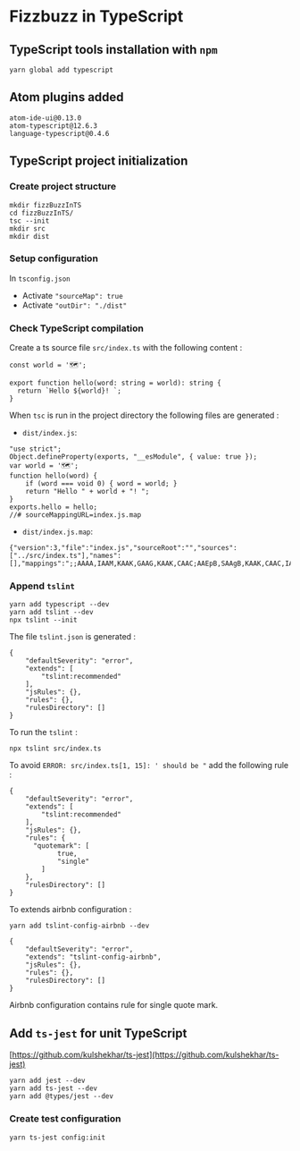 # Fizzbuzz in TypeScript

## TypeScript tools installation with `npm`
```
yarn global add typescript
```
## Atom plugins added
```
atom-ide-ui@0.13.0
atom-typescript@12.6.3
language-typescript@0.4.6
```
## TypeScript project initialization

### Create project structure
```
mkdir fizzBuzzInTS
cd fizzBuzzInTS/
tsc --init
mkdir src
mkdir dist
```

### Setup configuration
In `tsconfig.json`

* Activate `"sourceMap": true`
* Activate `"outDir": "./dist"`

### Check TypeScript compilation
Create a ts source file `src/index.ts` with the following content :
```
const world = '🗺️';

export function hello(word: string = world): string {
  return `Hello ${world}! `;
}
```
When `tsc` is run in the project directory the following files are generated :
* `dist/index.js`:
```
"use strict";
Object.defineProperty(exports, "__esModule", { value: true });
var world = '🗺️';
function hello(word) {
    if (word === void 0) { word = world; }
    return "Hello " + world + "! ";
}
exports.hello = hello;
//# sourceMappingURL=index.js.map
```
* `dist/index.js.map`:
```
{"version":3,"file":"index.js","sourceRoot":"","sources":["../src/index.ts"],"names":[],"mappings":";;AAAA,IAAM,KAAK,GAAG,KAAK,CAAC;AAEpB,SAAgB,KAAK,CAAC,IAAoB;IAApB,qBAAA,EAAA,YAAoB;IACxC,OAAO,WAAS,KAAK,OAAI,CAAC;AAC5B,CAAC;AAFD,sBAEC"}
```
### Append `tslint`
```
yarn add typescript --dev
yarn add tslint --dev
npx tslint --init
```
The file `tslint.json` is generated :
```
{
    "defaultSeverity": "error",
    "extends": [
        "tslint:recommended"
    ],
    "jsRules": {},
    "rules": {},
    "rulesDirectory": []
}
```
To run the `tslint` :
```
npx tslint src/index.ts
```

To avoid `ERROR: src/index.ts[1, 15]: ' should be "` add the following rule :
```
{
    "defaultSeverity": "error",
    "extends": [
        "tslint:recommended"
    ],
    "jsRules": {},
    "rules": {
      "quotemark": [
            true,
            "single"
        ]
    },
    "rulesDirectory": []
}
```
To extends airbnb configuration :
```
yarn add tslint-config-airbnb --dev
```
```
{
    "defaultSeverity": "error",
    "extends": "tslint-config-airbnb",
    "jsRules": {},
    "rules": {},
    "rulesDirectory": []
}
```
Airbnb configuration contains rule for single quote mark.

## Add `ts-jest` for unit TypeScript

[https://github.com/kulshekhar/ts-jest](https://github.com/kulshekhar/ts-jest)

```
yarn add jest --dev
yarn add ts-jest --dev
yarn add @types/jest --dev
```

### Create test configuration
```
yarn ts-jest config:init
```
